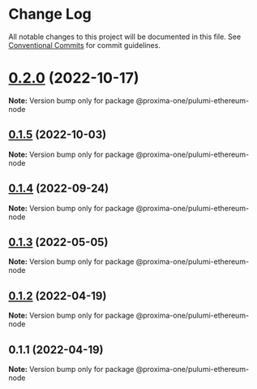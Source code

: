 # Change Log

All notable changes to this project will be documented in this file.
See [Conventional Commits](https://conventionalcommits.org) for commit guidelines.

# [0.2.0](https://github.com/proxima-one/pulumi-components/compare/@proxima-one/pulumi-ethereum-node@0.1.6...@proxima-one/pulumi-ethereum-node@0.2.0) (2022-10-17)

**Note:** Version bump only for package @proxima-one/pulumi-ethereum-node





## [0.1.5](https://github.com/proxima-one/pulumi-components/compare/@proxima-one/pulumi-ethereum-node@0.1.4...@proxima-one/pulumi-ethereum-node@0.1.5) (2022-10-03)

**Note:** Version bump only for package @proxima-one/pulumi-ethereum-node





## [0.1.4](https://github.com/proxima-one/pulumi-components/compare/@proxima-one/pulumi-ethereum-node@0.1.3...@proxima-one/pulumi-ethereum-node@0.1.4) (2022-09-24)

**Note:** Version bump only for package @proxima-one/pulumi-ethereum-node





## [0.1.3](https://github.com/proxima-one/pulumi-components/compare/@proxima-one/pulumi-ethereum-node@0.1.2...@proxima-one/pulumi-ethereum-node@0.1.3) (2022-05-05)

**Note:** Version bump only for package @proxima-one/pulumi-ethereum-node





## [0.1.2](https://github.com/proxima-one/pulumi-components/compare/@proxima-one/pulumi-ethereum-node@0.1.1...@proxima-one/pulumi-ethereum-node@0.1.2) (2022-04-19)

**Note:** Version bump only for package @proxima-one/pulumi-ethereum-node





## 0.1.1 (2022-04-19)

**Note:** Version bump only for package @proxima-one/pulumi-ethereum-node
